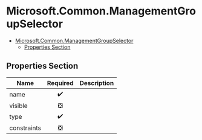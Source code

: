 <a name="microsoft-common-managementgroupselector"></a>
# Microsoft.Common.ManagementGroupSelector
* [Microsoft.Common.ManagementGroupSelector](#microsoft-common-managementgroupselector)
    * [Properties Section](#microsoft-common-managementgroupselector-properties-section)

<a name="microsoft-common-managementgroupselector-properties-section"></a>
## Properties Section
| Name | Required | Description
| ---|:--:|:--:|
|name|:heavy_check_mark:|
|visible|:negative_squared_cross_mark:|
|type|:heavy_check_mark:|
|constraints|:negative_squared_cross_mark:|
